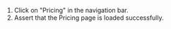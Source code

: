 1. Click on "Pricing" in the navigation bar.
2. Assert that the Pricing page is loaded successfully.